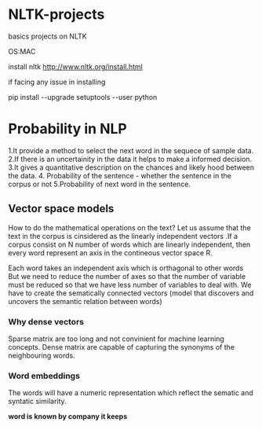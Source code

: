 # NLTK-projects
basics projects on NLTK

OS:MAC

install nltk
http://www.nltk.org/install.html

if facing any issue in installing

pip install --upgrade setuptools --user python


# Probability in NLP
1.It provide  a method to select the next word in the sequece of sample data.
2.If there is an uncertainity in the data it helps to make a informed decision.
3.It gives  a quantitative description on the chances and likely hood between the data.
4. Probability of the sentence - whether the sentence in the corpus or not
5.Probability of next word in the sentence.

## Vector space models

How to do the mathematical operations on the text?
Let us assume that the text in the corpus is cinsidered as the linearly independent vectors .If a corpus consist on N number of words which are linearly independent, then every word represent an axis in the contineous vector space R.

Each word takes an independent axis which is orthagonal to other words
But we need to reduce the number of axes so that the number of variable must be reduced so that we have less number of variables to deal with.
We have to create the sematically connected vectors (model that discovers and uncovers the semantic relation between words)

### Why dense vectors
Sparse matrix are too long and not convinient for machine learning concepts.
Dense matrix are capable of capturing the synonyms of the neighbouring words.

### Word embeddings
The words will have a numeric representation which reflect the sematic and syntatic similarity.

**word is known by company it keeps**
